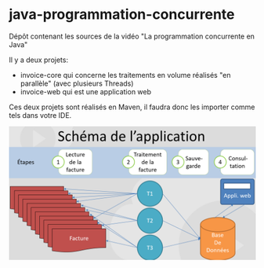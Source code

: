 # java-programmation-concurrente
Dépôt contenant les sources de la vidéo "La programmation concurrente en Java"

Il y a deux projets:
- invoice-core qui concerne les traitements en volume réalisés "en parallèle" (avec plusieurs Threads)
- invoice-web qui est une application web

Ces deux projets sont réalisés en Maven, il faudra donc les importer comme tels dans votre IDE.

![schéma de l'application](https://github.com/EditionsENI/java-programmation-concurrente/blob/master/2019-03-29_15-29-09.png?raw=true)
